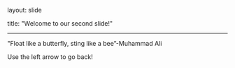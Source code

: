 layout: slide

title: "Welcome to our second slide!"

---

"Float like  a butterfly, sting like a bee”-Muhammad Ali

Use the left arrow to go back!
